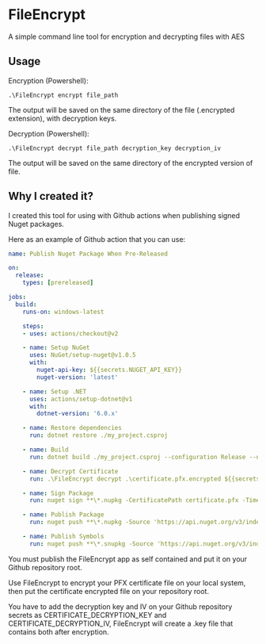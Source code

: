 # FileEncrypt
A simple command line tool for encryption and decrypting files with AES

## Usage

Encryption (Powershell):
```
.\FileEncrypt encrypt file_path
```
The output will be saved on the same directory of the file (.encrypted extension), with decryption keys.

Decryption (Powershell):

```
.\FileEncrypt decrypt file_path decryption_key decryption_iv
```
The output will be saved on the same directory of the encrypted version of file.

## Why I created it?

I created this tool for using with Github actions when publishing signed Nuget packages.

Here as an example of Github action that you can use:

```yaml
name: Publish Nuget Package When Pre-Released

on:
  release:
    types: [prereleased]

jobs:
  build:
    runs-on: windows-latest

    steps:
    - uses: actions/checkout@v2

    - name: Setup NuGet
      uses: NuGet/setup-nuget@v1.0.5
      with:
        nuget-api-key: ${{secrets.NUGET_API_KEY}}
        nuget-version: 'latest'

    - name: Setup .NET
      uses: actions/setup-dotnet@v1
      with:
        dotnet-version: '6.0.x'

    - name: Restore dependencies
      run: dotnet restore ./my_project.csproj

    - name: Build
      run: dotnet build ./my_project.csproj --configuration Release --no-restore

    - name: Decrypt Certificate
      run: .\FileEncrypt decrypt .\certificate.pfx.encrypted ${{secrets.CERTIFICATE_DECRYPTION_KEY}} ${{secrets.CERTIFICATE_DECRYPTION_IV}}

    - name: Sign Package
      run: nuget sign **\*.nupkg -CertificatePath certificate.pfx -Timestamper http://timestamp.digicert.com/ -CertificatePassword ${{secrets.CERTIFICATE_PASSWORD}} -NonInteractive

    - name: Publish Package
      run: nuget push **\*.nupkg -Source 'https://api.nuget.org/v3/index.json'

    - name: Publish Symbols
      run: nuget push **\*.snupkg -Source 'https://api.nuget.org/v3/index.json'
```

You must publish the FileEncrypt app as self contained and put it on your Github repository root.

Use FileEncrypt to encrypt your PFX certificate file on your local system, then put the certificate encrypted file on your repository root.

You have to add the decryption key and IV on your Github repository secrets as CERTIFICATE_DECRYPTION_KEY and CERTIFICATE_DECRYPTION_IV, FileEncrypt will create a .key file that contains both after encryption. 
